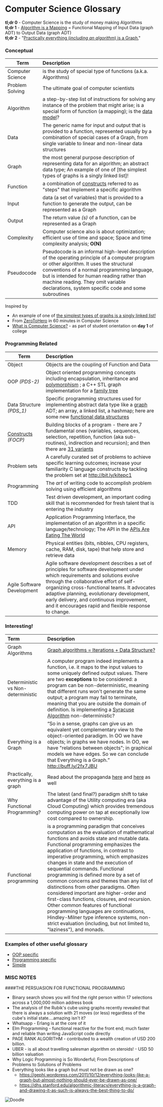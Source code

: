 # Computer Science Glossary

**tl;dr 0** -  Computer Science is the study of money making Algorithms  
**tl;dr 1** -  [Algorithm is a Mapping] = Functional Mapping of Input Data (graph ADT) to Output Data (graph ADT)  
**tl;dr 2** -  "[Practically everything (_including an algorithm_) is a Graph.][Everything is a graph]"

### Conceptual
| Term          | Description |
|---------------|:------------|
|Computer Science | is the study of special type of functions (a.k.a. Algorithms) |
|Problem Solving| The ultimate goal of computer scientists |
|Algorithm   |  a step-by-step list of instructions for solving any instance of the problem that might arise; is a special form of function (a mapping); is the [data model]? |
|Data | The generic name for input and output that is provided to a function, represented usually by a combination of special cases of a Graph, from single variable to linear and non-linear data structures |
|Graph       | the most general purpose description of representing data for an algorithm; an abstract data type; An example of one of [the simplest types of graphs is a singly linked list]!|
|Function    | a combination of [constructs][Constructs] referred to as "steps" that implement a specific algorithm |
|Input       | data (a set of variables) that is provided to a function to generate the output, can be represented as a Graph |
|Output      | The return value _(s)_ of a function, can be represented as a Graph |
|Complexity| Computer science also is about optimization; efficient use of time and space; Space and time complexity analysis; **O(N)**
|Pseudocode| Pseudocode is an informal high-level description of the operating principle of a computer program or other algorithm. It uses the structural conventions of a normal programming language, but is intended for human reading rather than machine reading. They omit variable declarations, system specific code and some subroutines|

Inspired by 
 - An example of one of [the simplest types of graphs is a singly linked list!]
 - From [ZeroToHero] in 60 minutes in Computer Science 
 - [What is Computer Science?] - as part of student orientation on **day 1** of college

### Programming Related 

| Term          | Description |
|---------------|:------------|
|Object| Objects are the coupling of Function and Data 
|OOP _(PDS-2)_| Object oriented programming concepts including encapsulation, inheritance and [polymorphism](http://bit.ly/PolyVideoKG) ; a C++ STL graph implementation for a [family tree](http://www.boost.org/doc/libs/1_62_0/libs/graph/example/family-tree-eg.cpp)
|Data Structure _(PDS_1)_| Specific programming structures used for implementing abstract data type like a [graph] ADT; an array, a linked list, a hashmap; here are some new [functional data structures](http://bit.ly/functionalDS)|
|[Constructs] _(FOCP)_ | Building blocks of a program - there are 7 fundamental ones (variables, sequences, selection, repetition, function (aka sub-routines), indirection and recursion); and then there are [31 variants]
|Problem sets | A carefully curated set of problems to achieve specific learning outcomes; increase your familiarity C language constructs by tackling the problem set at http://bit.ly/kitepc1  | 
|Programming| The _art_ of writing code to accomplish problem solving using efficient algorithms |
|TDD | Test driven development, an important coding skill that is recommended for fresh talent that is entering the industry |
|API | Application Programming Interface, the implementation of an algorithm in a specific language/technology; The API in the [APIs Are Eating The World]
|Memory| Physical entities (bits, nibbles, CPU registers, cache, RAM, disk, tape) that help store and retrieve data 
|Agile Software Development | Agile software development describes a set of principles for software development under which requirements and solutions evolve through the collaborative effort of self-organizing cross-functional teams. It advocates adaptive planning, evolutionary development, early delivery, and continuous improvement, and it encourages rapid and flexible response to change.

### Interesting! 
| Term          | Description |
|:---------------|:------------|
|Graph Algorithms | [Graph algorithms = Iterations + Data Structure?]| 
|Deterministic vs Non-deterministic| A computer program indeed implements a function, i.e. it maps to the input values to some uniquely defined output values. There are two **exceptions** to be considered: a program can be non-deterministic, meaning that different runs won't generate the same output; a program may fail to terminate, meaning that you are outside the domain of definition. Is implementing a [Syracuse Algorithm] non-deterministic? |
|Everything is a Graph| “So in a sense, graphs can give us an equivalent yet complementary view to the object-oriented paradigm. In OO we have objects; in graphs we have nodes. In OO, we have "relations between objects"; in graphical models we have edges. So we can conclude that Everything is a Graph.” http://buff.ly/2fx7JBU 
|Practically, everything is a graph | Read about the propaganda  [here](http://www.tcl-sfs.uni-tuebingen.de/~cornell/prolog/Propaganda.html) and [here](http://www.tcl-sfs.uni-tuebingen.de/~cornell/prolog/Graphs001.html) as well  |
|Why Functional Programming?| The latest (and final?) paradigm shift to  take advantage of the Utility computing era (aka Cloud Computing) which provides tremendous computing power on tap at exceptionally low cost compared to ownership.
|Functional programming|  is a programming paradigm that conceives computation as the evaluation of mathematical functions and avoids state and mutable data. Functional programming emphasizes the application of functions, in contrast to imperative programming, which emphasizes changes in state and the execution of sequential commands. Functional programming is defined more by a set of common concerns and themes than any list of distinctions from other paradigms. Often considered important are higher-order and first-class functions, closures, and recursion. Other common features of functional programming languages are continuations, Hindley-Milner type inference systems, non-strict evaluation (including, but not limited to, "laziness"), and monads. |

[Everything is a Graph]: http://www.tcl-sfs.uni-tuebingen.de/~cornell/prolog/Graphs001.html
[What is Computer Science?]: https://interactivepython.org/runestone/static/pythonds/Introduction/WhatIsComputerScience.html
[Algorithm is a Mapping]: http://j.mp/algorithmIsAMapping
[Constructs]: http://j.mp/constructAnalogy
[31 variants]: https://en.wikipedia.org/wiki/Category:Programming_constructs
[APIs Are Eating The World]: http://www.informationweek.com/mobile/mobile-applications/apis-are-eating-the-world/a/d-id/1320551
[data model]: https://en.wikipedia.org/wiki/Data_model
[graph]: https://www.cs.bu.edu/teaching/c/graph/linked/
[the simplest types of graphs is a singly linked list!]: https://www.topcoder.com/community/data-science/data-science-tutorials/introduction-to-graphs-and-their-data-structures-section-1/
[ZeroToHero]: https://medium.freecodecamp.com/from-zero-to-front-end-hero-part-1-7d4f7f0bff02#.5aard5in7
[Graph algorithms = Iterations + Data Structure?]: https://web.engr.oregonstate.edu/~erwig/papers/GraphAlg=Iter+DS_WG92.pdf
[Syracuse Algorithm]: http://mathworld.wolfram.com/CollatzProblem.html

### Examples of other useful glossary
- [OOP specific](https://drive.google.com/file/d/0Bwu4iGPfYEufd2htbEtqUThqRWM/view?usp=sharing)
- [Programming specific](http://www.labautopedia.org/mw/List_of_programming_and_computer_science_terms)
- [Simple](https://pdfs.semanticscholar.org/a6a4/0519cc0d2919a3d4818e103466cbe3a1ff3f.pdf) 

### MISC NOTES 

####THE PERSUASION FOR FUNCTIONAL PROGRAMMING 
- Binary search shows you will find the right person within 17 selections across a 1,000,000 million address book 
- The analysis of the Rubik's cube using graphs recently revealed that there is always a solution with 21 moves (or less) regardless of the cube's initial state....amazing isn't it?
- Whatsapp - Erlang is at the core of it  
- Elm Programming - functional reactive for the front end; much faster and reliable than writing JavaScript code directly  
- PAGE RANK ALGORITHM - contributed to a wealth creation of USD 200 billion.   
- UBER - is all about travelling salesman algorithm on steroids!  - USD 50 billion valuation   
- Why Logic Programming is So Wonderful; From Descriptions of Problems to Solutions of Problems  
- Everything looks like a graph but must not be drawn as one?
	- https://gephi.wordpress.com/2011/10/12/everything-looks-like-a-graph-but-almost-nothing-should-ever-be-drawn-as-one/
    - https://dhs.stanford.edu/algorithmic-literacy/everything-is-a-graph-and-drawing-it-as-such-is-always-the-best-thing-to-do/

![Doodle](https://rawgit.com/kgisl/project-ideas/master/ias/glossaryDoodle.jpg)
